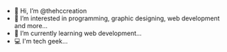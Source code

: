- 👋 Hi, I’m @thehccreation
- 👀 I’m interested in programming, graphic designing, web development and more...
- 🌱 I’m currently learning web development...
- 💻 I'm tech geek...

<!---
thehccreation/thehccreation is a ✨ special ✨ repository because its `README.md` (this file) appears on your GitHub profile.
You can click the Preview link to take a look at your changes.
--->
